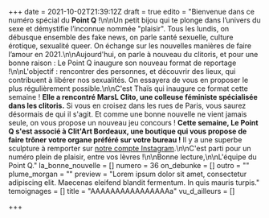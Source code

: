 +++
date = 2021-10-02T21:39:12Z
draft = true
edito = "Bienvenue dans ce numéro spécial du **Point Q** !\n\nUn petit bijou qui te plonge dans l’univers du sexe et démystifie l’inconnue nommée \"plaisir\". Tous les lundis, on débusque ensemble des fake news, on parle santé sexuelle, culture érotique, sexualité queer. On échange sur les nouvelles manières de faire l’amour en 2021.\n\nAujourd'hui, on parle à nouveau du clitoris, et pour une bonne raison : Le Point Q inaugure son nouveau format de reportage !\n\nL'objectif : rencontrer des personnes, et découvrir des lieux, qui contribuent à libérer nos sexualités. On essayera de vous en proposer le plus régulièrement possible.\n\nC'est Thaïs qui inaugure ce format cette semaine ! **Elle a rencontré MarsL Clito, une colleuse féministe spécialisée dans les clitoris.** Si vous en croisez dans les rues de Paris, vous saurez désormais de qui il s'agit. Et comme une bonne nouvelle ne vient jamais seule, on vous propose un nouveau jeu concours ! **Cette semaine, Le Point Q s'est associé à Clit'Art Bordeaux, une boutique qui vous propose de faire trôner votre organe préféré sur votre bureau !** Il y a une superbe sculpture à remporter sur [notre compte Instagram](https://www.instagram.com/lepoint.q/?hl=fr).\n\nC'est parti pour un numéro plein de plaisir, entre vos lèvres !\n\nBonne lecture,\n\nL'équipe du Point Q."
la_bonne_nouvelle = []
numero = 36
on_debunke = []
outro = ""
plume_morgan = ""
preview = "Lorem ipsum dolor sit amet, consectetur adipiscing elit. Maecenas eleifend blandit fermentum. In quis mauris turpis."
temoignages = []
title = "AAAAAAAAAAAAAAAAa"
vu_d_ailleurs = []

+++
